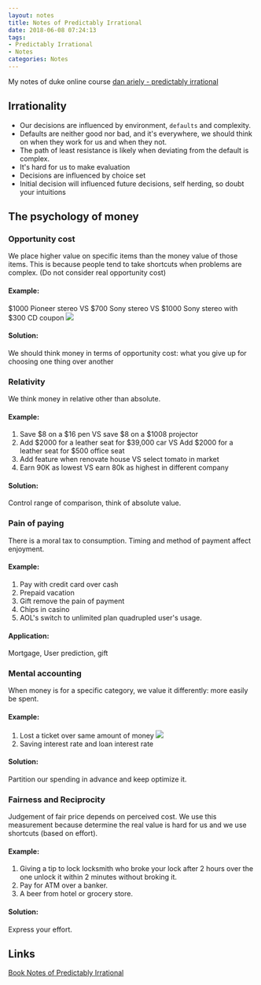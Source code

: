 ```yaml
---
layout: notes
title: Notes of Predictably Irrational
date: 2018-06-08 07:24:13
tags:
- Predictably Irrational
- Notes
categories: Notes
---
```


My notes of duke online course [dan ariely - predictably irrational](https://www.bilibili.com/video/av1014404/?p=18)
<!-- more -->

## Irrationality
* Our decisions are influenced by environment, `defaults` and complexity.
* Defaults are neither good nor bad, and it's everywhere, we should think on when they work for us and when they not.
* The path of least resistance is likely when deviating from the default is complex.
* It's hard for us to make evaluation
* Decisions are influenced by choice set
* Initial decision will influenced future decisions, self herding, so doubt your intuitions

## The psychology of money
### Opportunity cost
We place higher value on specific items than the money value of those items. This is because people tend to take shortcuts when problems are complex. (Do not consider real opportunity cost)

#### Example:
$1000 Pioneer stereo VS $700 Sony stereo VS $1000 Sony stereo with $300 CD coupon
![](https://i.imgur.com/m6xwyuX.png)

#### Solution:
We should think money in terms of opportunity cost: what you give up for choosing one thing over another

### Relativity
We think money in relative other than absolute.

#### Example:
1. Save $8 on a $16 pen VS save $8 on a $1008 projector
2. Add $2000 for a leather seat for $39,000 car VS Add $2000 for a leather seat for $500 office seat
3. Add feature when renovate house VS select tomato in market
4. Earn 90K as lowest VS earn 80k as highest in different company

#### Solution:
Control range of comparison, think of absolute value.

### Pain of paying
There is a moral tax to consumption. Timing and method of payment affect enjoyment.

#### Example:
1. Pay with credit card over cash
2. Prepaid vacation
3. Gift remove the pain of payment
4. Chips in casino
5. AOL's switch to unlimited plan quadrupled user's usage.

#### Application:
Mortgage, User prediction, gift

### Mental accounting
When money is for a specific category, we value it differently: more easily be spent.
#### Example:
1. Lost a ticket over same amount of money
![](https://i.imgur.com/XmaxILd.png)
2. Saving interest rate and loan interest rate

#### Solution:
Partition our spending in advance and keep optimize it.

### Fairness and Reciprocity
Judgement of fair price depends on perceived cost. We use this measurement because determine the real value is hard for us and we use shortcuts (based on effort).
#### Example:
1. Giving a tip to lock locksmith who broke your lock after 2 hours over the one unlock it within 2 minutes without broking it.
2. Pay for ATM over a banker.
3. A beer from hotel or grocery store.

#### Solution:
Express your effort.

## Links
[Book Notes of Predictably Irrational](https://blog.csdn.net/coslay/article/details/47859169)
